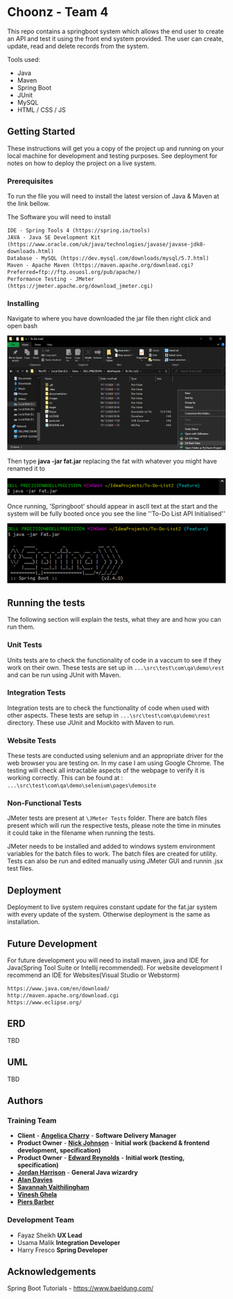 # Choonz - Team 4
This repo contains a springboot system which allows the end user to create an API and test it using the front end system provided. The user can create, update, read and delete records from the system.

Tools used:
* Java
* Maven
* Spring Boot
* JUnit
* MySQL
* HTML / CSS / JS

## Getting Started

These instructions will get you a copy of the project up and running on your local machine for development and testing purposes. See deployment for notes on how to deploy the project on a live system.

### Prerequisites

To run the file you will need to install the latest version of Java & Maven at the link bellow.

The Software you will need to install

```
IDE - Spring Tools 4 (https://spring.io/tools)
JAVA - Java SE Development Kit (https://www.oracle.com/uk/java/technologies/javase/javase-jdk8-downloads.html)
Database - MySQL (https://dev.mysql.com/downloads/mysql/5.7.html)
Maven - Apache Maven (https://maven.apache.org/download.cgi?Preferred=ftp://ftp.osuosl.org/pub/apache/)
Performance Testing - JMeter (https://jmeter.apache.org/download_jmeter.cgi)
```

### Installing

Navigate to where you have downloaded the jar file then right click and open bash

![open bash screenshot](https://github.com/FayazPanda/To-Do-List/blob/main/images/tut1.png)

Then type **java -jar fat.jar** replacing the fat with whatever you might have renamed it to

![run command screenshot](https://github.com/FayazPanda/To-Do-List/blob/main/images/tut2.png)

Once running, 'Springboot' should appear in ascII text at the start and the system will be fully booted once you see the line ''To-Do List API Initialised''

![Entity usage Screenshot](https://github.com/FayazPanda/To-Do-List/blob/main/images/tut3.png)

## Running the tests

The following section will explain the tests, what they are and how you can run them.

### Unit Tests 

Units tests are to check the functionality of code in a vaccum to see if they work on their own. These tests are set up in `...\src\test\com\qa\demo\rest` and can be run using JUnit with Maven.

### Integration Tests 

Integration tests are to check the functionality of code when used with other aspects. These tests are setup in `...\src\test\com\qa\demo\rest` directory. These use JUnit and Mockito with Maven to run.

### Website Tests

These tests are conducted using selenium and an appropriate driver for the web browser you are testing on. In my case I am using Google Chrome. The testing will check all intractable aspects of the webpage to verify it is working correctly. This can be found at : `...\src\test\com\qa\demo\selenium\pages\demosite`

### Non-Functional Tests

JMeter tests are present at `\JMeter Tests` folder. There are batch files present which will run the respective tests, please note the time in minutes it could take
in the filename when running the tests. 

JMeter needs to be installed and added to windows system environment variables for the batch files to work. The batch files are created 
for utility. Tests can also be run and edited manually using JMeter GUI and runnin .jsx test files.

## Deployment

Deployment to live system requires constant update for the fat.jar system with every update of the system. Otherwise deployment is the same as installation.

## Future Development

For future development you will need to install maven, java and IDE for Java(Spring Tool Suite or Intellij recommended). For website development I recommend an IDE for Websites(Visual Studio or Webstorm) 

```
https://www.java.com/en/download/
http://maven.apache.org/download.cgi
https://www.eclipse.org/
```

## ERD

TBD

## UML

TBD

## Authors

### Training Team

- **Client** - [**Angelica Charry**](https://github.com/acharry) - **Software Delivery Manager**
- **Product Owner** - [**Nick Johnson**](https://github.com/nickrstewarttds) - **Initial work (backend & frontend development, specification)**
- **Product Owner** - [**Edward Reynolds**](https://github.com/Edrz-96) - **Initial work (testing, specification)**
- [**Jordan Harrison**](https://github.com/JHarry444) - **General Java wizardry**
- [**Alan Davies**](https://github.com/MorickClive)
- [**Savannah Vaithilingham**](https://github.com/savannahvaith)
- [**Vinesh Ghela**](https://github.com/vineshghela)
- [**Piers Barber**](https://github.com/PCMBarber)

### Development Team

- Fayaz Sheikh **UX Lead**
- Usama Malik **Integration Developer**
- Harry Fresco **Spring Developer**

## Acknowledgements

Spring Boot Tutorials - https://www.baeldung.com/
